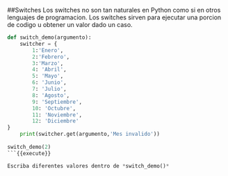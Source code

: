 ##Switches
Los switches no son tan naturales en Python como si en otros lenguajes de programacion. Los switches sirven para ejecutar una porcion de codigo u obtener un valor dado un caso.


```python
def switch_demo(argumento):
    switcher = {
        1:'Enero',
        2:'Febrero',
        3:'Marzo',
        4: 'Abril',
        5: 'Mayo',
        6: 'Junio',
        7: 'Julio',
        8: 'Agosto',
        9: 'Septiembre',
        10: 'Octubre',
        11: 'Noviembre',
        12: 'Diciembre'
}
    print(switcher.get(argumento,'Mes invalido'))
    
switch_demo(2) 
```{{execute}}

Escriba diferentes valores dentro de *switch_demo()*
